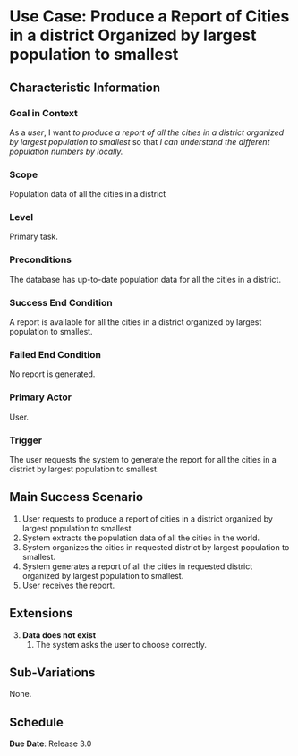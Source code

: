 # Use Case: Produce a Report of Cities in a district Organized by largest population to smallest

## Characteristic Information

### Goal in Context

As a *user*, I want *to produce a report of all the cities in a district organized by largest population to smallest* so that *I can understand the different population numbers by locally.*

### Scope

Population data of all the cities in a district

### Level

Primary task.

### Preconditions

The database has up-to-date population data for all the cities in a district.

### Success End Condition

A report is available for all the cities in a district organized by largest population to smallest.

### Failed End Condition

No report is generated.

### Primary Actor

User.

### Trigger

The user requests the system to generate the report for all the cities in a district by largest population to smallest.

## Main Success Scenario

1. User requests to produce a report of cities in a district organized by largest population to smallest.
2. System extracts the population data of all the cities in the world.
3. System organizes the cities in requested district by largest population to smallest.
4. System generates a report of all the cities in requested district organized by largest population to smallest.
5. User receives the report.

## Extensions

3. **Data does not exist**
   1. The system asks the user to choose correctly.

## Sub-Variations

None.

## Schedule

**Due Date**: Release 3.0
